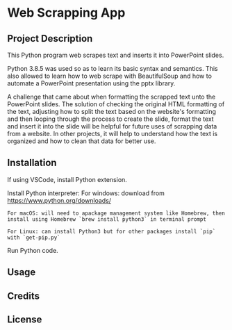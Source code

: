 # Web Scrapping App

## Project Description
This Python program web scrapes text and inserts it into PowerPoint slides. 

Python 3.8.5 was used so as to learn its basic syntax and semantics. This also allowed to learn how to web scrape with BeautifulSoup and how to automate a PowerPoint presentation using the pptx library.

A challenge that came about when formatting the scrapped text unto the PowerPoint slides. The solution of checking the original HTML formatting of the text, adjusting how to split the text based on the website's formatting and then looping through the process to create the slide, format the text and insert it into the slide will be helpful for future uses of scrapping data from a website. In other projects, it will help to understand how the text is organized and how to clean that data for better use.

## Installation
If using VSCode, install Python extension.

Install Python interpreter: 
    For windows: download from https://www.python.org/downloads/

    For macOS: will need to apackage management system like Homebrew, then install using Homebrew `brew install python3` in terminal prompt

    For Linux: can install Python3 but for other packages install `pip` with `get-pip.py`

Run Python code.

## Usage

## Credits

## License 
